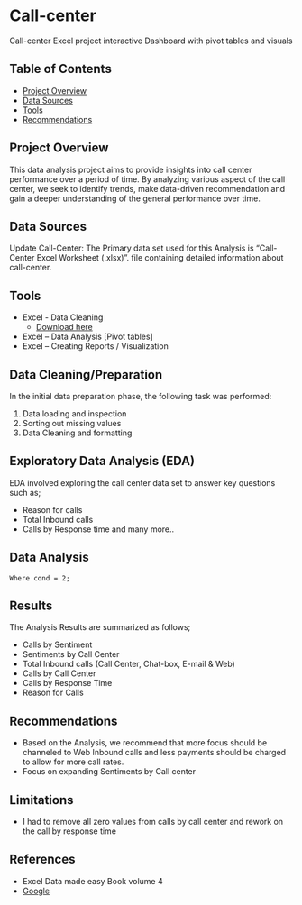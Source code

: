 # Call-center
Call-center Excel project interactive Dashboard with pivot tables  and visuals
## Table of Contents
- [Project Overview](#project-overview)
- [Data Sources](#data-sources)
- [Tools](#tools)
- [Recommendations](#recommendations)
## Project Overview
This data analysis project aims to provide insights into call center performance over a period of time. By analyzing various aspect of the call center, we seek to identify trends, make data-driven recommendation and gain a deeper understanding of the general performance over time.
## Data Sources
Update Call-Center: The Primary data set used for this Analysis is “Call-Center Excel Worksheet (.xlsx)”. file containing detailed information about call-center.
## Tools
- Excel - Data Cleaning 
     - [Download here](https://microsoft.com)
- Excel – Data Analysis [Pivot tables]
- Excel – Creating Reports / Visualization
## Data Cleaning/Preparation
In the initial data preparation phase, the following task was performed:
1. Data loading and inspection
2. Sorting out missing values
3. Data Cleaning and formatting
## Exploratory Data Analysis (EDA)
EDA involved exploring the call center data set to answer key questions such as;
- Reason for calls
- Total Inbound calls
- Calls by Response time and many more..
## Data Analysis
``` Select = from Table 
Where cond = 2;
```
## Results
The Analysis Results are summarized as follows;
- Calls by Sentiment
- Sentiments by Call Center
- Total Inbound calls (Call Center, Chat-box, E-mail & Web)
- Calls by Call Center
- Calls by Response Time
- Reason for Calls
## Recommendations 
- Based on the Analysis, we recommend that more focus should be channeled to Web Inbound calls and less payments should be charged to allow for more call rates.
- Focus on expanding Sentiments by Call center
## Limitations
- I had to remove all zero values from calls by call center and rework on the call by response time
## References 
- Excel Data made easy Book volume 4
- [Google](https://google.com)

